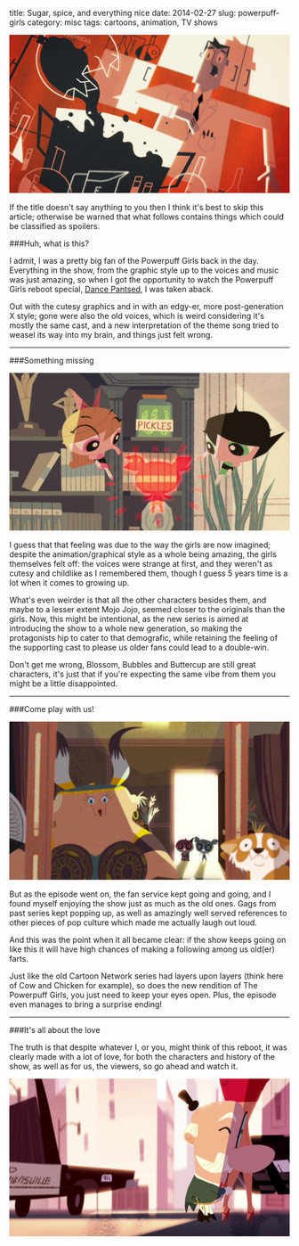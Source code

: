 title: Sugar, spice, and everything nice
date: 2014-02-27
slug: powerpuff-girls
category: misc
tags: cartoons, animation, TV shows

![featureimage](/images/powerpuff-girls/powerpuff_intro.jpg)

If the title doesn't say anything to you then I think it's best to skip this article; otherwise be warned that what follows contains things which could be classified as spoilers.

###Huh, what is this?

I admit, I was a pretty big fan of the Powerpuff Girls back in the day. Everything in the show, from the graphic style up to the voices and music was just amazing, so when I got the opportunity to watch the Powerpuff Girls reboot special, [Dance Pantsed](http://trakt.tv/show/the-powerpuff-girls/specials/episode/8), I was taken aback.

Out with the cutesy graphics and in with an edgy-er, more post-generation X style; gone were also the old voices, which is weird considering it's mostly the same cast, and a new interpretation of the theme song tried to weasel its way into my brain, and things just felt wrong.

---

###Something missing

![something missing](/images/powerpuff-girls/powerpuff_missing.png)

I guess that that feeling was due to the way the girls are now imagined; despite the animation/graphical style as a whole being amazing, the girls themselves felt off: the voices were strange at first, and they weren't as cutesy and childlike as I remembered them, though I guess 5 years time is a lot when it comes to growing up.

What's even weirder is that all the other characters besides them, and maybe to a lesser extent Mojo Jojo, seemed closer to the originals than the girls. Now, this might be intentional, as the new series is aimed at introducing the show to a whole new generation, so making the protagonists hip to cater to that demografic, while retaining the feeling of the supporting cast to please us older fans could lead to a double-win.

Don't get me wrong, Blossom, Bubbles and Buttercup are still great characters, it's just that if you're expecting the same vibe from them you might be a little disappointed.

---

###Come play with us!

![play with us](/images/powerpuff-girls/powerpuff_come_play.png)

But as the episode went on, the fan service kept going and going, and I found myself enjoying the show just as much as the old ones. Gags from past series kept popping up, as well as amazingly well served references to other pieces of pop culture which made me actually laugh out loud.

And this was the point when it all became clear: if the show keeps going on like this it will have high chances of making a following among us old(er) farts.

Just like the old Cartoon Network series had layers upon layers (think here of Cow and Chicken for example), so does the new rendition of The Powerpuff Girls, you just need to keep your eyes open. Plus, the episode even manages to bring a surprise ending!

---

###It's all about the love

The truth is that despite whatever I, or you, might think of this reboot, it was clearly made with a lot of love, for both the characters and history of the show, as well as for us, the viewers, so go ahead and watch it.

![all ends well](/images/powerpuff-girls/powerpuff_love.png)
